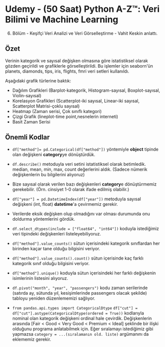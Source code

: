 # **Udemy - (50 Saat) Python A-Z™: Veri Bilimi ve Machine Learning**

6. Bölüm - Keşifçi Veri Analizi ve Veri Görselleştirme - Vahit Keskin anlattı. 

## Özet

Verinin kategorik ve sayısal değişken olmasına göre istatistiksel olarak gözden geçirildi ve grafiklerle görselleştirildi. Bu işlemler için seaborn'ün planets, diamonds, tips, iris, flights, fmri veri setleri kullanıldı.

Aşağıdaki grafik türlerine baktık: 

* Dağılım Grafikleri (Barplot-kategorik, Histogram-sayısal, Boxplot-sayısal, Violin-sayısal) 
* Korelasyon Grafikleri (Scatterplot-iki sayısal, Linear-iki sayısal, Scatterplot Matrisi-çoklu sayısal)
* Heatmap (Zaman serisi, Çok sınıflı kategori) 
* Çizgi Grafik (lineplot-time point,nesnelerin interneti)
* Basit Zaman Serisi

## Önemli Kodlar

- `df["method"]= pd.Categorical(df["method"])` yöntemiyle **object** tipinde olan değişkeni **category**ye dönüştürdük.

- `df.describe()` metoduyla veri setini istatistiksel olarak betimledik. median, mean, min, max, count değerlerini aldık. (Sadece nümerik değişkenlerin bu bilgilerini alıyoruz)

- Bize sayısal olarak verilen bazı değişkenleri **category**e dönüştürmemiz gerekebilir. (Örn. cinsiyet 1-0 olarak ifade edilmiş olabilir.)

- `df["year"] = pd.DatetimeIndex(df["year"])` metoduyla sayısal değişkeni (int, float) **datetime**'a çevirmemiz gerekir. 

- Verilerde eksik değişken olup olmadığını var olması durumunda onu doldurma yöntemlerini gördük.

- `df.select_dtypes(include = ["float64", "int64"])` koduyla istediğimiz veri tipindeki değişkenleri listeleyebiliyoruz.

- `df["method"].value_counts()` sütun içerisindeki kategorik sınıflardan her birinden kaçar tane olduğu bilgisini veriyor.

- `df["method"].value_counts().count()` sütun içerisinde kaç farklı kategorik sınıf olduğu bilgisini veriyor.

- `df["method"].unique()` koduyla sütun içerisindeki her farklı değişkenin isimlerinin listesini alıyoruz. 

- `df.pivot("month", "year", "passengers")` kodu zaman serilerinde (satırda ay, sütunda yıl, kesişimlerinde passengers olacak şekilde) tabloyu yeniden düzenlememizi sağlıyor.

- `from pandas.api.types import CategoricalDtype` `df["cut"] = df["cut"].astype(CategoricalDtype(ordered = True))` kodlarıyla nominal olan kategorik değişkeni ordinal hale çevirdik. Değişkenlerin arasında [Fair < Good < Very Good < Premium < Ideal] şeklinde bir ilişki olduğunu programa anlatabilmek için. Eğer sıralamayı istediğimiz gibi yapmazsa `category = ...(sıralamanın old. liste)` argümanını da eklememiz gerekir.
